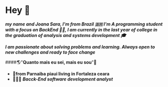 

# Hey 👋
***my name and Joana Sara, l'm from Brazil 🇧🇷  I'm A programming student with a focus on BackEnd 👩‍💻, I am currently in the last year of college in the graduation of analysis and systems development 🎓***

***I am passionate about solving problems and learning. Always open to new challenges and ready to face change***


   ####🌎"**Quanto mais eu sei, mais eu sou**"🧠

 - 📍****from Parnaiba piaui living in Fortaleza ceara****
 - 👩🏻‍💻 ***Bacck-End software development analyst***

